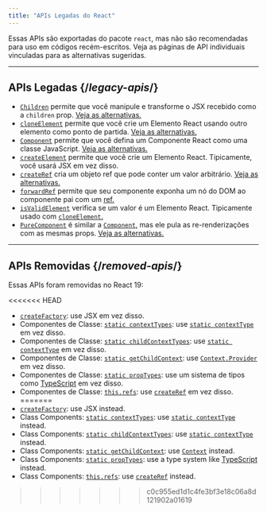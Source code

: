 ```yaml
---
title: "APIs Legadas do React"
---
```


<Intro>

Essas APIs são exportadas do pacote `react`, mas não são recomendadas para uso em códigos recém-escritos. Veja as páginas de API individuais vinculadas para as alternativas sugeridas.

</Intro>

---

## APIs Legadas {/*legacy-apis*/}

* [`Children`](/reference/react/Children) permite que você manipule e transforme o JSX recebido como a `children` prop. [Veja as alternativas.](/reference/react/Children#alternatives)
* [`cloneElement`](/reference/react/cloneElement) permite que você crie um Elemento React usando outro elemento como ponto de partida. [Veja as alternativas.](/reference/react/cloneElement#alternatives)
* [`Component`](/reference/react/Component) permite que você defina um Componente React como uma classe JavaScript. [Veja as alternativas.](/reference/react/Component#alternatives)
* [`createElement`](/reference/react/createElement) permite que você crie um Elemento React. Tipicamente, você usará JSX em vez disso.
* [`createRef`](/reference/react/createRef) cria um objeto ref que pode conter um valor arbitrário. [Veja as alternativas.](/reference/react/createRef#alternatives)
* [`forwardRef`](/reference/react/forwardRef) permite que seu componente exponha um nó do DOM ao componente pai com um [ref.](/learn/manipulating-the-dom-with-refs)
* [`isValidElement`](/reference/react/isValidElement) verifica se um valor é um Elemento React. Tipicamente usado com [`cloneElement`.](/reference/react/cloneElement)
* [`PureComponent`](/reference/react/PureComponent) é similar a [`Component`,](/reference/react/Component) mas ele pula as re-renderizações com as mesmas props. [Veja as alternativas.](/reference/react/PureComponent#alternatives)

---

## APIs Removidas {/*removed-apis*/}

Essas APIs foram removidas no React 19:

<<<<<<< HEAD
* [`createFactory`](https://18.react.dev/reference/react/createFactory): use JSX em vez disso.
* Componentes de Classe: [`static contextTypes`](https://18.react.dev//reference/react/Component#static-contexttypes): use [`static contextType`](#static-contexttype) em vez disso.
* Componentes de Classe: [`static childContextTypes`](https://18.react.dev//reference/react/Component#static-childcontexttypes): use [`static contextType`](#static-contexttype) em vez disso.
* Componentes de Classe: [`static getChildContext`](https://18.react.dev//reference/react/Component#getchildcontext): use [`Context.Provider`](/reference/react/createContext#provider) em vez disso.
* Componentes de Classe: [`static propTypes`](https://18.react.dev//reference/react/Component#static-proptypes): use um sistema de tipos como [TypeScript](https://www.typescriptlang.org/) em vez disso.
* Componentes de Classe: [`this.refs`](https://18.react.dev//reference/react/Component#refs): use [`createRef`](/reference/react/createRef) em vez disso.
=======
* [`createFactory`](https://18.react.dev/reference/react/createFactory): use JSX instead.
* Class Components: [`static contextTypes`](https://18.react.dev//reference/react/Component#static-contexttypes): use [`static contextType`](#static-contexttype) instead.
* Class Components: [`static childContextTypes`](https://18.react.dev//reference/react/Component#static-childcontexttypes): use [`static contextType`](#static-contexttype) instead.
* Class Components: [`static getChildContext`](https://18.react.dev//reference/react/Component#getchildcontext): use [`Context`](/reference/react/createContext#provider) instead.
* Class Components: [`static propTypes`](https://18.react.dev//reference/react/Component#static-proptypes): use a type system like [TypeScript](https://www.typescriptlang.org/) instead.
* Class Components: [`this.refs`](https://18.react.dev//reference/react/Component#refs): use [`createRef`](/reference/react/createRef) instead.
>>>>>>> c0c955ed1d1c4fe3bf3e18c06a8d121902a01619

